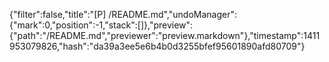 {"filter":false,"title":"[P] /README.md","undoManager":{"mark":0,"position":-1,"stack":[]},"preview":{"path":"/README.md","previewer":"preview.markdown"},"timestamp":1411953079826,"hash":"da39a3ee5e6b4b0d3255bfef95601890afd80709"}